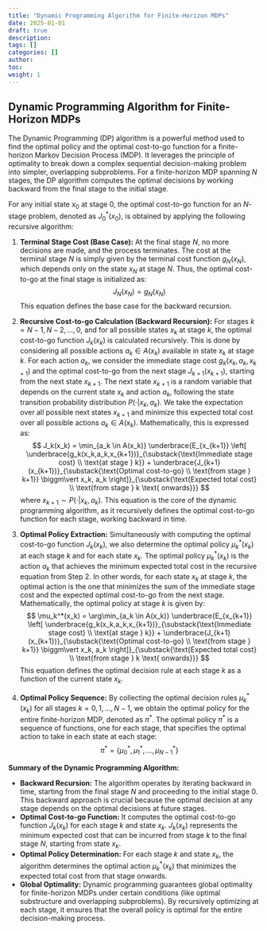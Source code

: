 ```yaml
---
title: "Dynamic Programming Algorithm for Finite-Horizon MDPs"
date: 2025-01-01
draft: true
description:
tags: []
categories: []
author:
toc:
weight: 1
---
```

## Dynamic Programming Algorithm for Finite-Horizon MDPs

The Dynamic Programming (DP) algorithm is a powerful method used to find the optimal policy and the optimal cost-to-go function for a finite-horizon Markov Decision Process (MDP). It leverages the principle of optimality to break down a complex sequential decision-making problem into simpler, overlapping subproblems. For a finite-horizon MDP spanning $N$ stages, the DP algorithm computes the optimal decisions by working backward from the final stage to the initial stage.

For any initial state $x_0$ at stage 0, the optimal cost-to-go function for an $N$-stage problem, denoted as $J^*_0(x_0)$, is obtained by applying the following recursive algorithm:

1.  **Terminal Stage Cost (Base Case):**
    At the final stage $N$, no more decisions are made, and the process terminates. The cost at the terminal stage $N$ is simply given by the terminal cost function $g_N(x_N)$, which depends only on the state $x_N$ at stage $N$. Thus, the optimal cost-to-go at the final stage is initialized as:
    $$
    J_N(x_N) = g_N(x_N)
    $$
    This equation defines the base case for the backward recursion.

2.  **Recursive Cost-to-go Calculation (Backward Recursion):**
    For stages $k = N-1, N-2, \ldots, 0$, and for all possible states $x_k$ at stage $k$, the optimal cost-to-go function $J_k(x_k)$ is calculated recursively. This is done by considering all possible actions $a_k \in A(x_k)$ available in state $x_k$ at stage $k$. For each action $a_k$, we consider the immediate stage cost $g_k(x_k, a_k, x_{k+1})$ and the optimal cost-to-go from the next stage $J_{k+1}(x_{k+1})$, starting from the next state $x_{k+1}$. The next state $x_{k+1}$ is a random variable that depends on the current state $x_k$ and action $a_k$, following the state transition probability distribution $P(\cdot|x_k, a_k)$. We take the expectation over all possible next states $x_{k+1}$ and minimize this expected total cost over all possible actions $a_k \in A(x_k)$. Mathematically, this is expressed as:
    $$
    J_k(x_k) = \min_{a_k \in A(x_k)} \underbrace{E_{x_{k+1}} \left[ \underbrace{g_k(x_k,a_k,x_{k+1})}_{\substack{\text{Immediate stage cost} \\ \text{at stage } k}} + \underbrace{J_{k+1}(x_{k+1})}_{\substack{\text{Optimal cost-to-go} \\ \text{from stage } k+1}} \biggm\vert x_k, a_k \right]}_{\substack{\text{Expected total cost} \\ \text{from stage } k \text{ onwards}}}
    $$
    where $x_{k+1} \sim P(\cdot|x_k,a_k)$. This equation is the core of the dynamic programming algorithm, as it recursively defines the optimal cost-to-go function for each stage, working backward in time.

3.  **Optimal Policy Extraction:**
    Simultaneously with computing the optimal cost-to-go function $J_k(x_k)$, we also determine the optimal policy $\mu_k^*(x_k)$ at each stage $k$ and for each state $x_k$. The optimal policy $\mu_k^*(x_k)$ is the action $a_k$ that achieves the minimum expected total cost in the recursive equation from Step 2. In other words, for each state $x_k$ at stage $k$, the optimal action is the one that minimizes the sum of the immediate stage cost and the expected optimal cost-to-go from the next stage. Mathematically, the optimal policy at stage $k$ is given by:
    $$
    \mu_k^*(x_k) = \arg\min_{a_k \in A(x_k)} \underbrace{E_{x_{k+1}} \left[ \underbrace{g_k(x_k,a_k,x_{k+1})}_{\substack{\text{Immediate stage cost} \\ \text{at stage } k}} + \underbrace{J_{k+1}(x_{k+1})}_{\substack{\text{Optimal cost-to-go} \\ \text{from stage } k+1}} \biggm\vert x_k, a_k \right]}_{\substack{\text{Expected total cost} \\ \text{from stage } k \text{ onwards}}}
    $$
    This equation defines the optimal decision rule at each stage $k$ as a function of the current state $x_k$.

4.  **Optimal Policy Sequence:**
    By collecting the optimal decision rules $\mu_k^*(x_k)$ for all stages $k = 0, 1, \ldots, N-1$, we obtain the optimal policy for the entire finite-horizon MDP, denoted as $\pi^*$. The optimal policy $\pi^*$ is a sequence of functions, one for each stage, that specifies the optimal action to take in each state at each stage:
    $$
    \pi^* = \{\mu_0^*, \mu_1^*, \ldots, \mu_{N-1}^*\}
    $$

**Summary of the Dynamic Programming Algorithm:**

-   **Backward Recursion:** The algorithm operates by iterating backward in time, starting from the final stage $N$ and proceeding to the initial stage 0. This backward approach is crucial because the optimal decision at any stage depends on the optimal decisions at future stages.
-   **Optimal Cost-to-go Function:** It computes the optimal cost-to-go function $J_k(x_k)$ for each stage $k$ and state $x_k$. $J_k(x_k)$ represents the minimum expected cost that can be incurred from stage $k$ to the final stage $N$, starting from state $x_k$.
-   **Optimal Policy Determination:** For each stage $k$ and state $x_k$, the algorithm determines the optimal action $\mu_k^*(x_k)$ that minimizes the expected total cost from that stage onwards.
-   **Global Optimality:** Dynamic programming guarantees global optimality for finite-horizon MDPs under certain conditions (like optimal substructure and overlapping subproblems). By recursively optimizing at each stage, it ensures that the overall policy is optimal for the entire decision-making process.

